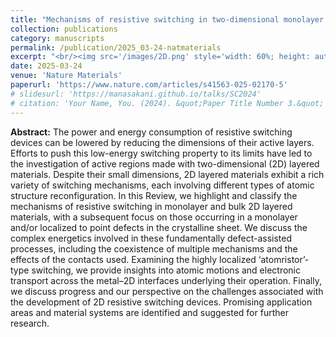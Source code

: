 ```yaml
---
title: "Mechanisms of resistive switching in two-dimensional monolayer and multilayer materials"
collection: publications
category: manuscripts
permalink: /publication/2025_03-24-natmaterials
excerpt: "<br/><img src='/images/2D.png' style='width: 60%; height: auto;'>>"
date: 2025-03-24
venue: 'Nature Materials'
paperurl: 'https://www.nature.com/articles/s41563-025-02170-5'
# slidesurl: 'https://manasakani.github.io/talks/SC2024'
# citation: 'Your Name, You. (2024). &quot;Paper Title Number 3.&quot; <i>GitHub Journal of Bugs</i>. 1(3).'
---
```


**Abstract:** The power and energy consumption of resistive switching devices can be lowered by reducing the dimensions of their active layers. Efforts to push this low-energy switching property to its limits have led to the investigation of active regions made with two-dimensional (2D) layered materials. Despite their small dimensions, 2D layered materials exhibit a rich variety of switching mechanisms, each involving different types of atomic structure reconfiguration. In this Review, we highlight and classify the mechanisms of resistive switching in monolayer and bulk 2D layered materials, with a subsequent focus on those occurring in a monolayer and/or localized to point defects in the crystalline sheet. We discuss the complex energetics involved in these fundamentally defect-assisted processes, including the coexistence of multiple mechanisms and the effects of the contacts used. Examining the highly localized ‘atomristor’-type switching, we provide insights into atomic motions and electronic transport across the metal–2D interfaces underlying their operation. Finally, we discuss progress and our perspective on the challenges associated with the development of 2D resistive switching devices. Promising application areas and material systems are identified and suggested for further research.

<!-- ![Coverage](https://manasakani.github.io/images/sccrossbar.png) -->
